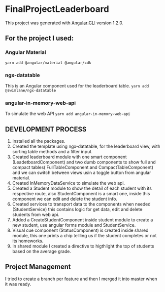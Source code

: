 # FinalProjectLeaderboard

This project was generated with [Angular CLI](https://github.com/angular/angular-cli) version 1.2.0.

## For the project I used:

### Angular Material
`yarn add @angular/material @angular/cdk`

### ngx-datatable 
This is an Angular component used for the leaderboard table.
`yarn add @swimlane/ngx-datatable`

### angular-in-memory-web-api
To simulate the web API
`yarn add angular-in-memory-web-api`

## DEVELOPMENT PROCESS

1. Installed all the packages.
2. Created the template using ngx-datatable, for the leaderboard view, with sorting table methods and a filter input.
3. Created leaderboard module with one smart component (LeadetboardComponent) and two dumb components to show full and compact tables( FullTableComponent and CompactTableComponent) and we can switch between views usin a toggle button from angular material.
4. Created InMemoryDataService to simulate the web api.
5. Created a Student module to show the detail of each student with its respective route, also StudentComponent is a smart one, inside this component we can edit and delete the student info.
6. Created services to transport data to the components when needed (StudentService) this contains logic for get data, edit and delete students from web api.
7. Added a CreateStudentComponent inside student module to create a new student, use angular forms module and StudentService.
8. Visual cue component (StatusComponent) is created inside shared module, this one prints a chip tellling us if the student completes or not its homeworks.
9. In shared module I created a directive to higthlight the top of students based on the average grade.

## Project Management

I tried to create a branch per feature and then I merged it into master when it was ready.





